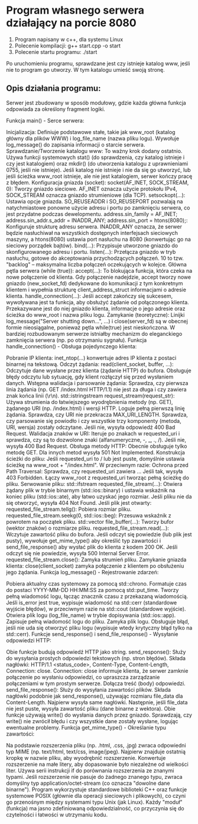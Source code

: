 # Program własnego serwera działający na porcie 8080

1. Program napisany w c++, dla systemu Linux
2. Polecenie kompilacji: g++ start.cpp -o start
3. Polecenie startu programu: ./start

Po uruchomieniu programu, sprawdzane jest czy istnieje katalog www,
jeśli nie to program go utworzy. W tym katalogu umieść swoją stronę.

## Opis działania programu:
Serwer jest zbudowany w sposób modułowy, gdzie każda główna funkcja odpowiada za określony fragment logiki.

Funkcja main() - Serce serwera:

Inicjalizacja:
Definiuje podstawowe stałe, takie jak www_root (katalog główny dla plików WWW) i log_file_name (nazwa pliku logu).
Wywołuje log_message() do zapisania informacji o starcie serwera.
Sprawdzanie/Tworzenie katalogu www: To ważny krok dodany ostatnio. Używa funkcji systemowych stat() (do sprawdzenia, czy katalog istnieje i czy jest katalogiem) oraz mkdir() (do utworzenia katalogu z uprawnieniami 0755, jeśli nie istnieje). Jeśli katalog nie istnieje i nie da się go utworzyć, lub jeśli ścieżka www_root istnieje, ale nie jest katalogiem, serwer kończy pracę z błędem.
Konfiguracja gniazda (socket):
socket(AF_INET, SOCK_STREAM, 0): Tworzy gniazdo sieciowe. AF_INET oznacza użycie protokołu IPv4, SOCK_STREAM oznacza gniazdo strumieniowe (dla TCP).
setsockopt(...): Ustawia opcje gniazda. SO_REUSEADDR i SO_REUSEPORT pozwalają na natychmiastowe ponowne użycie adresu i portu po zamknięciu serwera, co jest przydatne podczas dewelopmentu.
address.sin_family = AF_INET; address.sin_addr.s_addr = INADDR_ANY; address.sin_port = htons(8080);: Konfiguruje strukturę adresu serwera. INADDR_ANY oznacza, że serwer będzie nasłuchiwał na wszystkich dostępnych interfejsach sieciowych maszyny, a htons(8080) ustawia port nasłuchu na 8080 (konwertując go na sieciowy porządek bajtów).
bind(...): Przypisuje utworzone gniazdo do skonfigurowanego adresu i portu.
listen(...): Przełącza gniazdo w tryb nasłuchu, gotowe do akceptowania przychodzących połączeń. 10 to tzw. "backlog" – maksymalna liczba połączeń oczekujących w kolejce.
Główna pętla serwera (while (true)):
accept(...): To blokująca funkcja, która czeka na nowe połączenie od klienta. Gdy połączenie nadejdzie, accept tworzy nowe gniazdo (new_socket_fd) dedykowane do komunikacji z tym konkretnym klientem i wypełnia strukturę client_address_struct informacjami o adresie klienta.
handle_connection(...): Jeśli accept zakończy się sukcesem, wywoływana jest ta funkcja, aby obsłużyć żądanie od połączonego klienta. Przekazywane jest do niej gniazdo klienta, informacje o jego adresie oraz ścieżka do www_root i nazwa pliku logu.
Zamykanie (teoretyczne): Linijki log_message("Server shutting down...", ...) i close(server_fd) są w obecnej formie nieosiągalne, ponieważ pętla while(true) jest nieskończona. W bardziej rozbudowanym serwerze istniałby mechanizm do eleganckiego zamknięcia serwera (np. po otrzymaniu sygnału).
Funkcja handle_connection() - Obsługa pojedynczego klienta:

Pobranie IP klienta: inet_ntop(...) konwertuje adres IP klienta z postaci binarnej na tekstową.
Odczyt żądania:
read(client_socket, buffer, ...): Odczytuje dane wysłane przez klienta (żądanie HTTP) do bufora.
Obsługuje błędy odczytu lub sytuację, gdy klient rozłączył się przed wysłaniem danych.
Wstępna walidacja i parsowanie żądania:
Sprawdza, czy pierwsza linia żądania (np. GET /index.html HTTP/1.1) nie jest za długa i czy zawiera znak końca linii (\r\n).
std::istringstream request_stream(request_str): Używa strumienia do łatwiejszego wyodrębnienia metody (np. GET), żądanego URI (np. /index.html) i wersji HTTP.
Loguje pełną pierwszą linię żądania.
Sprawdza, czy URI nie przekracza MAX_URI_LENGTH.
Sprawdza, czy parsowanie się powiodło i czy wszystkie trzy komponenty (metoda, URI, wersja) zostały odczytane. Jeśli nie, wysyła odpowiedź 400 Bad Request.
Walidacja znaków w URI: Iteruje po znakach w requested_uri i sprawdza, czy są to dozwolone znaki (alfanumeryczne, -, _, ., /). Jeśli nie, wysyła 400 Bad Request.
Obsługa metody HTTP:
Obecnie obsługuje tylko metodę GET. Dla innych metod wysyła 501 Not Implemented.
Konstrukcja ścieżki do pliku:
Jeśli requested_uri to / lub jest puste, domyślnie ustawia ścieżkę na www_root + "/index.html".
W przeciwnym razie:
Ochrona przed Path Traversal: Sprawdza, czy requested_uri zawiera ... Jeśli tak, wysyła 403 Forbidden.
Łączy www_root z requested_uri tworząc pełną ścieżkę do pliku.
Serwowanie pliku:
std::ifstream requested_file_stream(...): Otwiera żądany plik w trybie binarnym (std::ios::binary) i ustawia wskaźnik na koniec pliku (std::ios::ate), aby łatwo uzyskać jego rozmiar.
Jeśli pliku nie da się otworzyć, wysyła 404 Not Found.
Jeśli plik jest otwarty:
requested_file_stream.tellg(): Pobiera rozmiar pliku.
requested_file_stream.seekg(0, std::ios::beg): Przesuwa wskaźnik z powrotem na początek pliku.
std::vector<char> file_buffer(...): Tworzy bufor (wektor znaków) o rozmiarze pliku.
requested_file_stream.read(...): Wczytuje zawartość pliku do bufora.
Jeśli odczyt się powiedzie (lub plik jest pusty), wywołuje get_mime_type() aby określić typ zawartości i send_file_response() aby wysłać plik do klienta z kodem 200 OK.
Jeśli odczyt się nie powiedzie, wysyła 500 Internal Server Error.
requested_file_stream.close(): Zamyka strumień pliku.
Zamykanie gniazda klienta: close(client_socket) zamyka połączenie z klientem po obsłużeniu jego żądania.
Funkcja log_message() - Rejestrowanie zdarzeń:

Pobiera aktualny czas systemowy za pomocą std::chrono.
Formatuje czas do postaci YYYY-MM-DD HH:MM:SS za pomocą std::put_time.
Tworzy pełną wiadomość logu, łącząc znacznik czasu z przekazaną wiadomością.
Jeśli is_error jest true, wypisuje wiadomość na std::cerr (standardowe wyjście błędów), w przeciwnym razie na std::cout (standardowe wyjście).
Otwiera plik logu (log_file_name) w trybie dopisywania (std::ios::app).
Zapisuje pełną wiadomość logu do pliku.
Zamyka plik logu.
Obsługuje błąd, jeśli nie uda się otworzyć pliku logu (wypisuje wtedy krytyczny błąd tylko na std::cerr).
Funkcje send_response() i send_file_response() - Wysyłanie odpowiedzi HTTP:

Obie funkcje budują odpowiedź HTTP jako string.
send_response(): Służy do wysyłania prostych odpowiedzi tekstowych (np. stron błędów).
Składa nagłówki: HTTP/1.1 <status_code>, Content-Type, Content-Length, Connection: close. Connection: close informuje klienta, że serwer zamknie połączenie po wysłaniu odpowiedzi, co upraszcza zarządzanie połączeniami w tym prostym serwerze.
Dołącza treść (body) odpowiedzi.
send_file_response(): Służy do wysyłania zawartości plików.
Składa nagłówki podobnie jak send_response(), używając rozmiaru file_data dla Content-Length.
Najpierw wysyła same nagłówki.
Następnie, jeśli file_data nie jest puste, wysyła zawartość pliku (dane binarne z wektora).
Obie funkcje używają write() do wysłania danych przez gniazdo. Sprawdzają, czy write() nie zwrócił błędu i czy wszystkie dane zostały wysłane, logując ewentualne problemy.
Funkcja get_mime_type() - Określanie typu zawartości:

Na podstawie rozszerzenia pliku (np. .html, .css, .jpg) zwraca odpowiedni typ MIME (np. text/html, text/css, image/jpeg).
Najpierw znajduje ostatnią kropkę w nazwie pliku, aby wyodrębnić rozszerzenie.
Konwertuje rozszerzenie na małe litery, aby dopasowanie było niezależne od wielkości liter.
Używa serii instrukcji if do porównania rozszerzenia ze znanymi typami.
Jeśli rozszerzenie nie pasuje do żadnego znanego typu, zwraca domyślny typ application/octet-stream (co oznacza "dowolne dane binarne").
Program wykorzystuje standardowe biblioteki C++ oraz funkcje systemowe POSIX (głównie dla operacji sieciowych i plikowych), co czyni go przenośnym między systemami typu Unix (jak Linux). Każdy "moduł" (funkcja) ma jasno zdefiniowaną odpowiedzialność, co przyczynia się do czytelności i łatwości w utrzymaniu kodu.
